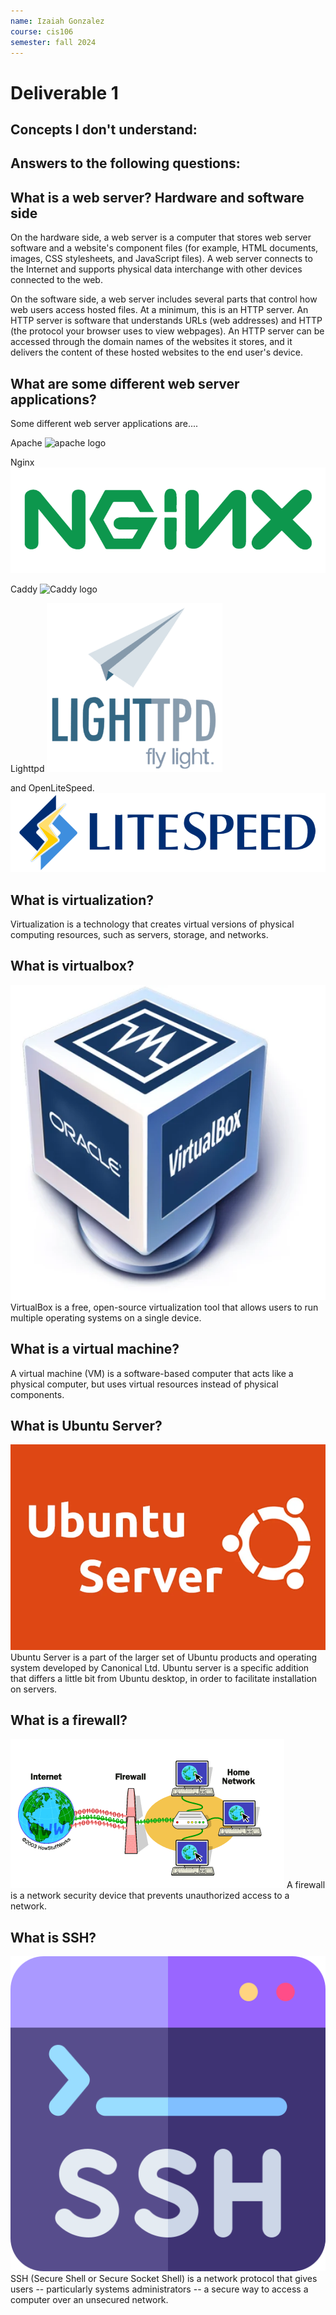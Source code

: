 ```yaml
---
name: Izaiah Gonzalez
course: cis106
semester: fall 2024
---
```


# Deliverable 1

## Concepts I don't understand:


## Answers to the following questions:

## What is a web server? Hardware and software side
On the hardware side, a web server is a computer that stores web server software and a website's component files (for example, HTML documents, images, CSS stylesheets, and JavaScript files). A web server connects to the Internet and supports physical data interchange with other devices connected to the web.

On the software side, a web server includes several parts that control how web users access hosted files. At a minimum, this is an HTTP server. An HTTP server is software that understands URLs (web addresses) and HTTP (the protocol your browser uses to view webpages). An HTTP server can be accessed through the domain names of the websites it stores, and it delivers the content of these hosted websites to the end user's device.

## What are some different web server applications?
Some different web server applications are....

Apache
![apache logo](apache_server.jpg)

Nginx
![Nginx logo](nginx-server-804x270.png)

Caddy
![Caddy logo](caddy-server-637x270.png)

Lighttpd
![lighttpd](lighthttpd-server-281x270.png)

and OpenLiteSpeed.
![openlitespeed logo](litespeed-server-840x210.png)

## What is virtualization?
Virtualization is a technology that creates virtual versions of physical computing resources, such as servers, storage, and networks.

## What is virtualbox?
![virtualbox logo](vbox.jpg)
VirtualBox is a free, open-source virtualization tool that allows users to run multiple operating systems on a single device.

## What is a virtual machine?
A virtual machine (VM) is a software-based computer that acts like a physical computer, but uses virtual resources instead of physical components.

## What is Ubuntu Server?
![ubuntu server logo](servicos-ubuntu-server.jpg)
Ubuntu Server is a part of the larger set of Ubuntu products and operating system developed by Canonical Ltd. Ubuntu server is a specific addition that differs a little bit from Ubuntu desktop, in order to facilitate installation on servers.

## What is a firewall?
![firewall image](how-firewalls-work.png)
A firewall is a network security device that prevents unauthorized access to a network.

## What is SSH?
![ssh image](ssh.png)
SSH (Secure Shell or Secure Socket Shell) is a network protocol that gives users -- particularly systems administrators -- a secure way to access a computer over an unsecured network.